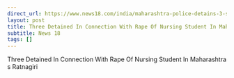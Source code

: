 ```yaml
---
direct_url: https://www.news18.com/india/maharashtra-police-detains-3-suspects-in-ratnagiri-nursing-student-rape-case-9030063.html
layout: post
title: Three Detained In Connection With Rape Of Nursing Student In Maharashtra s Ratnagiri
subtitle: News 18
tags: []
---
```


Three Detained In Connection With Rape Of Nursing Student In Maharashtra s Ratnagiri
